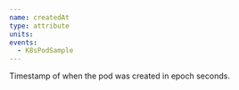 ```yaml
---
name: createdAt
type: attribute
units:
events:
  - K8sPodSample
---
```


Timestamp of when the pod was created in epoch seconds.